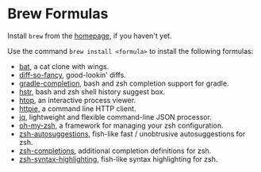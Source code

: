 # Brew Formulas

Install `brew` from the [homepage](https://brew.sh), if you haven't yet.

Use the command `brew install <formula>` to install the following formulas:

* [bat](https://github.com/sharkdp/bat), a cat clone with wings.
* [diff-so-fancy](https://github.com/so-fancy/diff-so-fancy), good-lookin' diffs.
* [gradle-completion](https://github.com/gradle/gradle-completion), bash and zsh completion support for gradle.
* [hstr](https://github.com/dvorka/hstr), bash and zsh shell history suggest box.
* [htop](https://github.com/hishamhm/htop), an interactive process viewer.
* [httpie](https://httpie.org), a command line HTTP client.
* [jq](https://stedolan.github.io/jq), lightweight and flexible command-line JSON processor.
* [oh-my-zsh](https://github.com/robbyrussell/oh-my-zsh), a framework for managing your zsh configuration.
* [zsh-autosuggestions](https://github.com/zsh-users/zsh-autosuggestions), fish-like fast / unobtrusive autosuggestions for zsh.
* [zsh-completions](https://github.com/zsh-users/zsh-completions), additional completion definitions for zsh.
* [zsh-syntax-highlighting](https://github.com/zsh-users/zsh-syntax-highlighting), fish-like syntax highlighting for zsh.